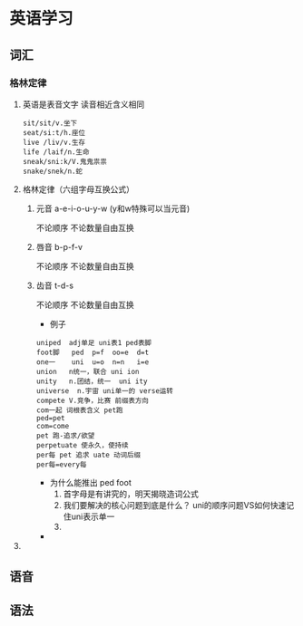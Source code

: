 # 英语学习

## 词汇

### 格林定律

1. 英语是表音文字 读音相近含义相同

   ```
   sit/sit/v.坐下
   seat/si:t/h.座位
   live /liv/v.生存
   life /laif/n.生命
   sneak/sni:k/V.鬼鬼祟祟
   snake/snek/n.蛇
   ```

2. 格林定律（六组字母互换公式）

   1. 元音   a-e-i-o-u-y-w (y和w特殊可以当元音)

      不论顺序 不论数量自由互换

   2. 唇音   b-p-f-v

      不论顺序 不论数量自由互换

   3. 齿音   t-d-s

      不论顺序 不论数量自由互换

      - 例子

      ```
      uniped  adj单足 uni表1 ped表脚
      foot脚   ped  p=f  oo=e  d=t
      one一    uni  u=o  n=n   i=e
      union   n统一，联合 uni ion 
      unity   n.团结，统一  uni ity 
      universe  n.宇宙 uni单一的 verse运转 
      compete V.竞争，比赛 前缀表方向 
      com一起 词根表含义 pet跑
      ped=pet
      com=come
      pet 跑-追求/欲望
      perpetuate 使永久，使持续
      per每 pet 追求 uate 动词后缀
      per每=every每 
      ```

      - 为什么能推出 ped  foot
        1. 首字母是有讲究的，明天揭晓造词公式
        2. 我们要解决的核心问题到底是什么？
           uni的顺序问题VS如何快速记住uni表示单一
        3. 
      - 

3. 

## 语音

## 语法